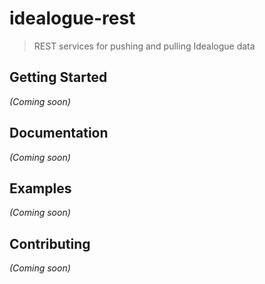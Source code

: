 # idealogue-rest

> REST services for pushing and pulling Idealogue data

## Getting Started
_(Coming soon)_

## Documentation
_(Coming soon)_

## Examples
_(Coming soon)_

## Contributing
_(Coming soon)_